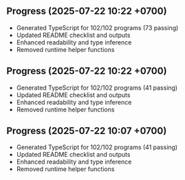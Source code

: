 ## Progress (2025-07-22 10:22 +0700)
- Generated TypeScript for 102/102 programs (73 passing)
- Updated README checklist and outputs
- Enhanced readability and type inference
- Removed runtime helper functions

## Progress (2025-07-22 10:22 +0700)
- Generated TypeScript for 102/102 programs (41 passing)
- Updated README checklist and outputs
- Enhanced readability and type inference
- Removed runtime helper functions
## Progress (2025-07-22 10:07 +0700)
- Generated TypeScript for 102/102 programs (41 passing)
- Updated README checklist and outputs
- Enhanced readability and type inference
- Removed runtime helper functions

